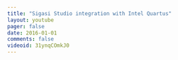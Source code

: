 ```yaml
---
title: "Sigasi Studio integration with Intel Quartus"
layout: youtube 
pager: false
date: 2016-01-01
comments: false
videoid: 31ynqCOmkJ0
---
```

